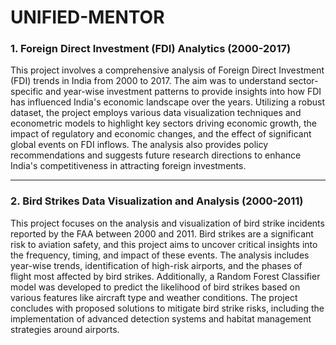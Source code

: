 # UNIFIED-MENTOR


### 1. **Foreign Direct Investment (FDI) Analytics (2000-2017)**

This project involves a comprehensive analysis of Foreign Direct Investment (FDI) trends in India from 2000 to 2017. The aim was to understand sector-specific and year-wise investment patterns to provide insights into how FDI has influenced India's economic landscape over the years. Utilizing a robust dataset, the project employs various data visualization techniques and econometric models to highlight key sectors driving economic growth, the impact of regulatory and economic changes, and the effect of significant global events on FDI inflows. The analysis also provides policy recommendations and suggests future research directions to enhance India's competitiveness in attracting foreign investments.

---

### 2. **Bird Strikes Data Visualization and Analysis (2000-2011)**

This project focuses on the analysis and visualization of bird strike incidents reported by the FAA between 2000 and 2011. Bird strikes are a significant risk to aviation safety, and this project aims to uncover critical insights into the frequency, timing, and impact of these events. The analysis includes year-wise trends, identification of high-risk airports, and the phases of flight most affected by bird strikes. Additionally, a Random Forest Classifier model was developed to predict the likelihood of bird strikes based on various features like aircraft type and weather conditions. The project concludes with proposed solutions to mitigate bird strike risks, including the implementation of advanced detection systems and habitat management strategies around airports.

